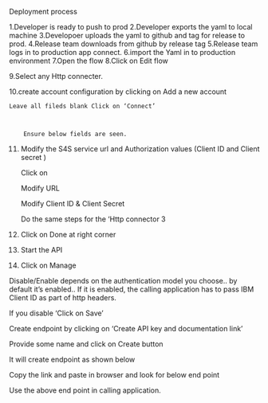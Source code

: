 Deployment process

1.Developer is ready to push to prod
2.Developer exports the yaml to local machine
3.Developoer uploads the yaml to github and tag for release to prod.
4.Release team downloads from github by release tag 
5.Release team logs in to production app connect.
6.import the Yaml in to production environment
7.Open the flow
8.Click on Edit flow



9.Select any Http connecter.



10.create account configuration by clicking on Add a new account
	 
	
	Leave all fileds blank Click on ‘Connect’

	

		Ensure below fields are seen.
	


11) Modify the S4S service url and Authorization values (Client ID and Client secret ) 

	Click on 

		


	Modify URL 

		

	Modify Client ID & Client Secret

		



	Do the same steps for the ‘Http connector 3 

		


12) Click on Done at right corner

		

13) Start the API

	


14) Click on Manage

	



Disable/Enable depends on the authentication model you choose.. by default it’s enabled.. If it is enabled, the calling application has to pass IBM Client ID as part of http headers.



If you disable ‘Click on Save’



Create endpoint by clicking on ‘Create API key and documentation link’







Provide some name and click on Create button




It will create endpoint as shown below



Copy the link and paste in browser and look for below end point




Use the above end point in calling application.
